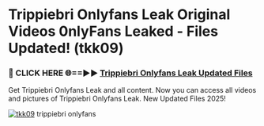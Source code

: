 # Trippiebri Onlyfans Leak Original Videos 0nlyFans Leaked - Files Updated! (tkk09)

<h3>🔴 CLICK HERE 🌐==►► <a href="https://hetstrat.blog/NMqPAm" rel="nofollow">Trippiebri Onlyfans Leak Updated Files</a></h3>

Get Trippiebri Onlyfans Leak and all content. Now you can access all videos and pictures of Trippiebri Onlyfans Leak. New Updated Files 2025!

[![tkk09](https://i.imgur.com/K7sEzmb.gif)](https://hetstrat.blog/NMqPAm)
trippiebri onlyfans